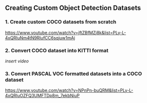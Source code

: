 ## Creating Custom Object Detection Datasets


### 1. Create custom COCO datasets from scratch

https://www.youtube.com/watch?v=jftZBfMZj8k&list=PLy-L-4xQRIuNm4tN9RIufCC6sqjuw1mAj

### 2. Convert COCO dataset into KITTI format

*insert video*

### 3. Convert PASCAL VOC formatted datasets into a COCO dataset

https://www.youtube.com/watch?v=NPnPn-buQRM&list=PLy-L-4xQRIuOZFQ3UMFTDp8m_7ekbNiuP
